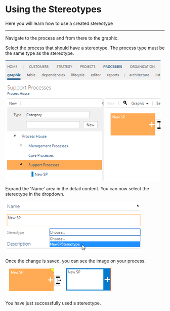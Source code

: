 # Using the Stereotypes

Here you will learn how to use a created stereotype

---
Navigate to the process and from there to the graphic.

Select the process that should have a stereotype. The process type must be the same type as the stereotype.

![Select process for the stereotype](media/stereotype-process.png "Select process for the stereotype")

Expand the 'Name' area in the detail content. You can now select the stereotype in the dropdown.

![Select the stereotype](media/add-stereotype.png "Select the stereotype")

Once the change is saved, you can see the image on your process.

![Process with stereotype](media/process-and-sterotype.png "Process with stereotype") ![Process with stereotype](media/process-and-sterotype-red.png "Process with stereotype")

You have just successfully used a stereotype.